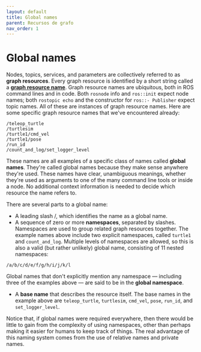 ```yaml
---
layout: default
title: Global names
parent: Recursos de grafo
nav_order: 1
---
```


# Global names

Nodes, topics, services, and parameters are collectively referred to as **graph resources**. Every graph 
resource is identified by a short string called a [**graph resource name**](http://wiki.ros.org/Names). 
Graph resource names are ubiquitous, both in ROS command lines and in code. Both `rosnode` info and 
`ros::init` expect node names; both `rostopic echo` and the constructor for `ros::- Publisher` expect
topic names. All of these are instances of graph resource names. Here are some specific graph resource 
names that we've encountered already:

```
/teleop_turtle 
/turtlesim
/turtle1/cmd_vel 
/turtle1/pose
/run_id 
/count_and_log/set_logger_level
```

These names are all examples of a specific class of names called **global names**. They're called global 
names because they make sense anywhere they're used. These names have clear, unambiguous meanings, whether 
they're used as arguments to one of the many command line tools or inside a node. No additional context 
information is needed to decide which resource the name refers to. 

There are several parts to a global name:

- A leading slash /, which identifies the name as a global name.
- A sequence of zero or more **namespaces**, separated by slashes. Namespaces are used to group related 
graph resources together. The example names above include two explicit namespaces, called `turtle1` and 
`count_and_log`. Multiple levels of namespaces are allowed, so this is also a valid (but rather unlikely) 
global name, consisting of 11 nested namespaces:

```
/a/b/c/d/e/f/g/h/i/j/k/l
```

Global names that don't explicitly mention any namespace — including three of the examples above — are said to 
be in the **global namespace**.

- A **base name** that describes the resource itself. The base names in the example above are `teleop_turtle`, 
`turtlesim`, `cmd_vel`, `pose`, `run_id`, and `set_logger_level`.

Notice that, if global names were required everywhere, then there would be little to gain from the complexity 
of using namespaces, other than perhaps making it easier for humans to keep track of things. The real advantage 
of this naming system comes from the use of relative names and private names.

